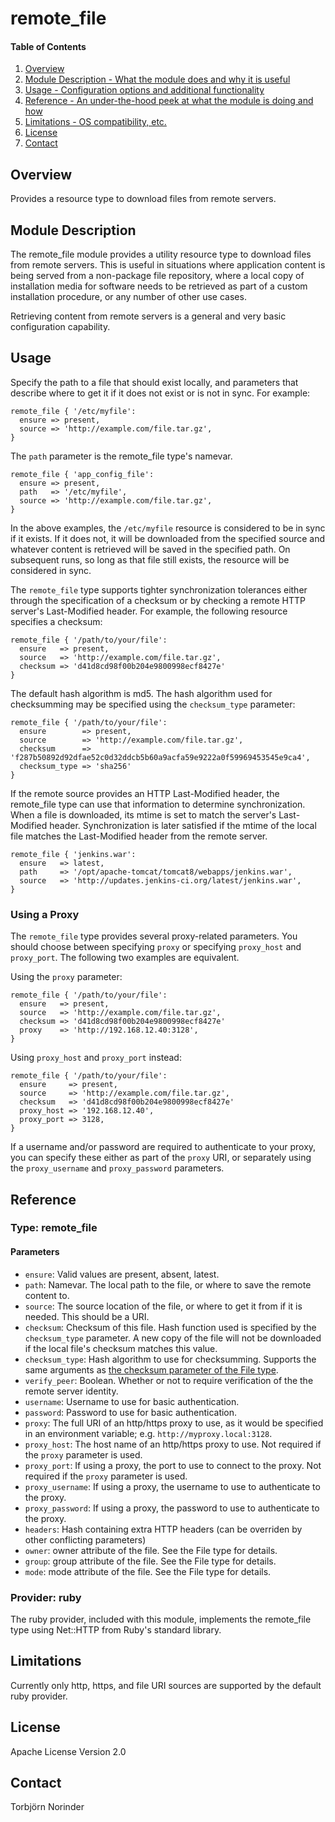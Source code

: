 # remote_file

#### Table of Contents

1. [Overview](#overview)
2. [Module Description - What the module does and why it is useful](#module-description)
4. [Usage - Configuration options and additional functionality](#usage)
5. [Reference - An under-the-hood peek at what the module is doing and how](#reference)
6. [Limitations - OS compatibility, etc.](#limitations)
7. [License](#license)
8. [Contact](#contact)

## Overview

Provides a resource type to download files from remote servers.

## Module Description

The remote_file module provides a utility resource type to download files from
remote servers. This is useful in situations where application content is being
served from a non-package file repository, where a local copy of installation
media for software needs to be retrieved as part of a custom installation
procedure, or any number of other use cases.

Retrieving content from remote servers is a general and very basic
configuration capability.

## Usage

Specify the path to a file that should exist locally, and parameters that
describe where to get it if it does not exist or is not in sync. For example:

```puppet
remote_file { '/etc/myfile':
  ensure => present,
  source => 'http://example.com/file.tar.gz',
}
```

The `path` parameter is the remote_file type's namevar.

```puppet
remote_file { 'app_config_file':
  ensure => present,
  path   => '/etc/myfile',
  source => 'http://example.com/file.tar.gz',
}
```

In the above examples, the `/etc/myfile` resource is considered to be in sync
if it exists. If it does not, it will be downloaded from the specified source
and whatever content is retrieved will be saved in the specified path. On
subsequent runs, so long as that file still exists, the resource will be
considered in sync.

The `remote_file` type supports tighter synchronization tolerances either
through the specification of a checksum or by checking a remote HTTP
server's Last-Modified header. For example, the following resource specifies a
checksum:

```puppet
remote_file { '/path/to/your/file':
  ensure   => present,
  source   => 'http://example.com/file.tar.gz',
  checksum => 'd41d8cd98f00b204e9800998ecf8427e'
}
```

The default hash algorithm is md5. The hash algorithm used for checksumming may be
specified using the `checksum_type` parameter:

```puppet
remote_file { '/path/to/your/file':
  ensure        => present,
  source        => 'http://example.com/file.tar.gz',
  checksum      => 'f287b50892d92dfae52c0d32ddcb5b60a9acfa59e9222a0f59969453545e9ca4',
  checksum_type => 'sha256'
}
```

If the remote source provides an HTTP Last-Modified header, the remote_file
type can use that information to determine synchronization. When a file is
downloaded, its mtime is set to match the server's Last-Modified header.
Synchronization is later satisfied if the mtime of the local file matches the
Last-Modified header from the remote server.

```puppet
remote_file { 'jenkins.war':
  ensure   => latest,
  path     => '/opt/apache-tomcat/tomcat8/webapps/jenkins.war',
  source   => 'http://updates.jenkins-ci.org/latest/jenkins.war',
}
```

### Using a Proxy

The `remote_file` type provides several proxy-related parameters. You should
choose between specifying `proxy` or specifying `proxy_host` and `proxy_port`.
The following two examples are equivalent.

Using the `proxy` parameter:

```puppet
remote_file { '/path/to/your/file':
  ensure   => present,
  source   => 'http://example.com/file.tar.gz',
  checksum => 'd41d8cd98f00b204e9800998ecf8427e'
  proxy    => 'http://192.168.12.40:3128',
}
```

Using `proxy_host` and `proxy_port` instead:

```puppet
remote_file { '/path/to/your/file':
  ensure     => present,
  source     => 'http://example.com/file.tar.gz',
  checksum   => 'd41d8cd98f00b204e9800998ecf8427e'
  proxy_host => '192.168.12.40',
  proxy_port => 3128,
}
```

If a username and/or password are required to authenticate to your proxy, you
can specify these either as part of the `proxy` URI, or separately using the
`proxy_username` and `proxy_password` parameters.

## Reference

### Type: remote_file

#### Parameters

* `ensure`: Valid values are present, absent, latest.
* `path`: Namevar. The local path to the file, or where to save the remote
  content to.
* `source`: The source location of the file, or where to get it from if it is
  needed. This should be a URI.
* `checksum`: Checksum of this file. Hash function used is specified by the `checksum_type`
  parameter. A new copy of the file will not be downloaded if the local file's 
  checksum matches this value.
* `checksum_type`: Hash algorithm to use for checksumming. Supports the same arguments
  as [the checksum parameter of the File type](https://docs.puppetlabs.com/references/latest/type.html#file-attribute-checksum).
* `verify_peer`: Boolean. Whether or not to require verification of the the
  remote server identity.
* `username`: Username to use for basic authentication.
* `password`: Password to use for basic authentication.
* `proxy`: The full URI of an http/https proxy to use, as it would be specified
  in an environment variable; e.g. `http://myproxy.local:3128`.
* `proxy_host`: The host name of an http/https proxy to use. Not required if
  the `proxy` parameter is used.
* `proxy_port`: If using a proxy, the port to use to connect to the proxy. Not
  required if the `proxy` parameter is used.
* `proxy_username`: If using a proxy, the username to use to authenticate to
  the proxy.
* `proxy_password`: If using a proxy, the password to use to authenticate to
  the proxy.
* `headers`: Hash containing extra HTTP headers (can be
  overriden by other conflicting parameters)
* `owner`: owner attribute of the file. See the File type for details.
* `group`: group attribute of the file. See the File type for details.
* `mode`: mode attribute of the file. See the File type for details.

### Provider: ruby

The ruby provider, included with this module, implements the remote_file type
using Net::HTTP from Ruby's standard library.

## Limitations

Currently only http, https, and file URI sources are supported by the default
ruby provider. 

## License

Apache License Version 2.0

## Contact

Torbjörn Norinder
